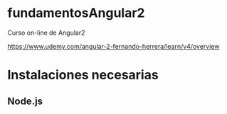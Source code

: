 # fundamentosAngular2
Curso on-line de Angular2

https://www.udemy.com/angular-2-fernando-herrera/learn/v4/overview

# Instalaciones necesarias
## Node.js

